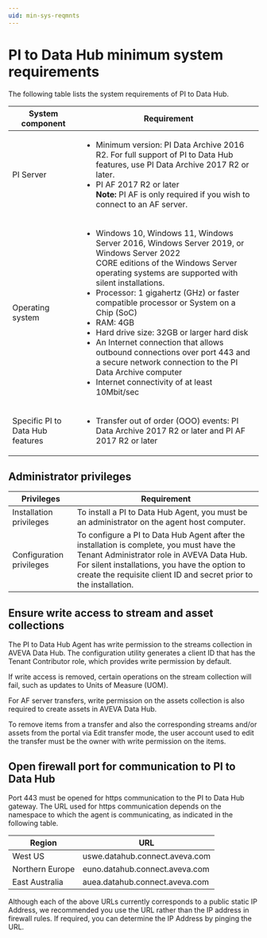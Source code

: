 ```yaml
---
uid: min-sys-reqmnts
---
```


# PI to Data Hub minimum system requirements

The following table lists the system requirements of PI to Data Hub.

| System component | Requirement |
| ---------------- | ----------- |
| PI Server | <ul><li>Minimum version: PI Data Archive 2016 R2. For full support of PI to Data Hub features, use PI Data Archive 2017 R2 or later.</li><li>PI AF 2017 R2 or later<br>**Note:** PI AF is only required if you wish to connect to an AF server.</li></ul> |
| Operating system | <ul><li>Windows 10, Windows 11, Windows Server 2016, Windows Server 2019, or Windows Server 2022<br>CORE editions of the Windows Server operating systems are supported with silent installations.</li><li>Processor: 1 gigahertz (GHz) or faster compatible processor or System on a Chip (SoC)</li><li>RAM: 4GB</li><li>Hard drive size: 32GB or larger hard disk</li><li>An Internet connection that allows outbound connections over port 443 and a secure network connection to the PI Data Archive computer</li><li>Internet connectivity of at least 10Mbit/sec</li></ul> |
| Specific PI to Data Hub features | <ul><li>Transfer out of order (OOO) events: PI Data Archive 2017 R2 or later and PI AF 2017 R2 or later</li></ul> |

## Administrator privileges

| Privileges | Requirement |
| ---------- | ----------- |
| Installation privileges | To install a PI to Data Hub Agent, you must be an administrator on the agent host computer. |
| Configuration privileges | To configure a PI to Data Hub Agent after the installation is complete, you must have the Tenant Administrator role in AVEVA Data Hub. For silent installations, you have the option to create the requisite client ID and secret prior to the installation. |

## Ensure write access to stream and asset collections 

The PI to Data Hub Agent has write permission to the streams collection in AVEVA Data Hub. The configuration utility generates a client ID that has the Tenant Contributor role, which provides write permission by default.

If write access is removed, certain operations on the stream collection will fail, such as updates to Units of Measure (UOM).

For AF server transfers, write permission on the assets collection is also required to create assets in AVEVA Data Hub.

To remove items from a transfer and also the corresponding streams and/or assets from the portal via Edit transfer mode, the user account used to edit the transfer must be the owner with write permission on the items. 

## Open firewall port for communication to PI to Data Hub

Port 443 must be opened for https communication to the PI to Data Hub gateway. The URL used for https communication depends on the namespace to which the agent is communicating, as indicated in the following table.

| Region          | URL                            |
| --------------- | ------------------------------ |
| West US         | uswe.datahub.connect.aveva.com |
| Northern Europe | euno.datahub.connect.aveva.com |
| East Australia  | auea.datahub.connect.aveva.com |

Although each of the above URLs currently corresponds to a public static IP Address, we recommended you use the URL rather than the IP address in firewall rules. If required, you can determine the IP Address by pinging the URL.
